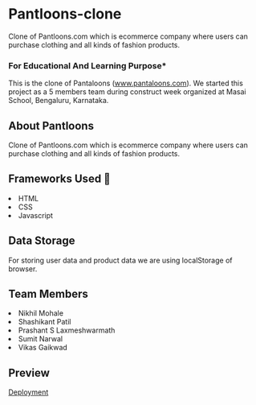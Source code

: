 # Pantloons-clone
Clone of Pantloons.com which is ecommerce company where users can purchase clothing and all kinds of fashion products.

### For Educational And Learning Purpose*

This is the clone of Pantaloons (www.pantaloons.com). We started this project as a 5 members team during construct week organized at Masai School, Bengaluru, Karnataka.

## About Pantloons
Clone of Pantloons.com which is ecommerce company where users can purchase clothing and all kinds of fashion products.

## Frameworks Used 🌟
<li>HTML</li>
<li>CSS</li>
<li>Javascript</li>

## Data Storage

For storing user data and product data we are using localStorage of browser.

## Team Members

<li>Nikhil Mohale</li>
<li>Shashikant Patil</li>
<li>Prashant S Laxmeshwarmath</li>
<li>Sumit Narwal</li>
<li>Vikas Gaikwad</li>

## Preview 

[Deployment](https://niks14041.github.io/Pantloons-clone/homepage.html)


